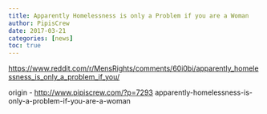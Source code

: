 ```yaml
---
title: Apparently Homelessness is only a Problem if you are a Woman
author: PipisCrew
date: 2017-03-21
categories: [news]
toc: true
---
```


https://www.reddit.com/r/MensRights/comments/60i0bi/apparently_homelessness_is_only_a_problem_if_you/

origin - http://www.pipiscrew.com/?p=7293 apparently-homelessness-is-only-a-problem-if-you-are-a-woman
